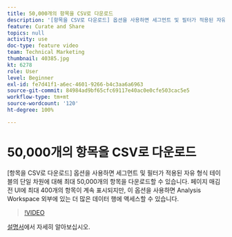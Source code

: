```yaml
---
title: 50,000개의 항목을 CSV로 다운로드
description: '[항목을 CSV로 다운로드] 옵션을 사용하면 세그먼트 및 필터가 적용된 자유 형식 테이블의 단일 차원에 대해 최대 50,000개의 항목을 다운로드할 수 있습니다. 페이지 매김 전 UI에 최대 400개의 항목이 계속 표시되지만, 이 옵션을 사용하면 Analysis Workspace 외부에 있는 더 많은 데이터 행에 액세스할 수 있습니다.'
feature: Curate and Share
topics: null
activity: use
doc-type: feature video
team: Technical Marketing
thumbnail: 40385.jpg
kt: 6278
role: User
level: Beginner
exl-id: fe7d41f1-a6ec-4601-9266-b4c3aa6a6963
source-git-commit: 84984ad9bf65cfc69117e40ac0e0cfe503cac5e5
workflow-type: tm+mt
source-wordcount: '120'
ht-degree: 100%

---
```


# 50,000개의 항목을 CSV로 다운로드

[항목을 CSV로 다운로드] 옵션을 사용하면 세그먼트 및 필터가 적용된 자유 형식 테이블의 단일 차원에 대해 최대 50,000개의 항목을 다운로드할 수 있습니다. 페이지 매김 전 UI에 최대 400개의 항목이 계속 표시되지만, 이 옵션을 사용하면 Analysis Workspace 외부에 있는 더 많은 데이터 행에 액세스할 수 있습니다.

>[!VIDEO](https://video.tv.adobe.com/v/40385/?quality=12&learn=on)

[설명서](https://experienceleague.adobe.com/docs/analytics/analyze/analysis-workspace/curate-share/download-send.html?lang=ko)에서 자세히 알아보십시오.
